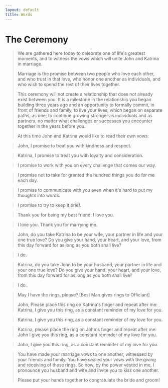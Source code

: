 ```yaml
---
layout: default
title: Words
---
```


# The Ceremony

> We are gathered here today to celebrate one of life's greatest moments,
> and to witness the vows which will unite John and Katrina in marriage.
>
> Marriage is the promise between two people who love each other,
> and who trust in that love, who honor one another as individuals,
> and who wish to spend the rest of their lives together.
>
> This ceremony will not create a relationship that does not already exist between you.
> It is a milestone in the relationship you began building three years ago
> and an opportunity to formally commit, in front of friends and family,
> to live your lives, which began on separate paths, as one;
> to continue growing stronger as individuals and as partners,
> no matter what challenges or successes you encounter together in the years before you.
>
> At this time John and Katrina would like to read their own vows:

> <p class="kat">John, I promise to treat you with kindness and respect.</p>

> <p class="john">Katrina, I promise to treat you with loyalty and consideration.</p>

> <p class="kat">I promise to work with you on every challenge that comes our way.</p>

> <p class="john">I promise not to take for granted the hundred things you do for me each day.</p>

> <p class="kat">I promise to communicate with you even when it's hard to put my thoughts into words.</p>

> <p class="john">I promise to try to keep it brief.</p>

> <p class="kat">Thank you for being my best friend. I love you.</p>

> <p class="john">I love you. Thank you for marrying me.</p>

> John, do you take Katrina to be your wife, your partner in life and your one true love? Do you give your hand, your heart, and your love, from this day forward for as long as you both shall live?

> <p class="john">I do.</p>

> Katrina, do you take John to be your husband, your partner in life and your one true love? Do you give your hand, your heart, and your love, from this day forward for as long as you both shall live?

> <p class="kat">I do.</p>

> May I have the rings, please? [Best Man gives rings to Officiant]
>
> John, Please place this ring on Katrina's finger and repeat after me: Katrina, I give you this ring, as a constant reminder of my love for you.

> <p class="john">Katrina, I give you this ring, as a constant reminder of my love for you.</p>

> Katrina, please place the ring on John's finger and repeat after me: John I give you this ring, as a constant reminder of my love for you.

> <p class="kat">John, I give you this ring, as a constant reminder of my love for you.</p>

> You have made your marriage vows to one another, witnessed by your friends and family.
> You have sealed your vows with the giving and receiving of these rings.
> So now, by the power vested in me, I pronounce you husband and wife and invite you to kiss one another.
>
> Please put your hands together to congratulate the bride and groom!
